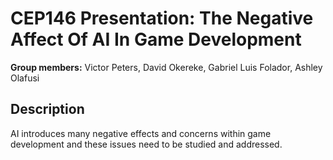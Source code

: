 # CEP146 Presentation: The Negative Affect Of AI In Game Development 

 **Group members:** Victor Peters, David Okereke, Gabriel Luis Folador, Ashley Olafusi

## Description
 AI introduces many negative effects and concerns within game development and these issues need to be studied and addressed. 

